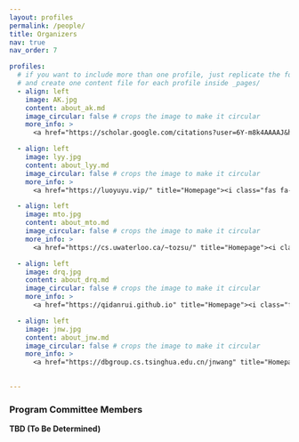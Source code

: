 ```yaml
---
layout: profiles
permalink: /people/
title: Organizers
nav: true
nav_order: 7

profiles:
  # if you want to include more than one profile, just replicate the following block
  # and create one content file for each profile inside _pages/
  - align: left
    image: AK.jpg
    content: about_ak.md
    image_circular: false # crops the image to make it circular
    more_info: >
      <a href="https://scholar.google.com/citations?user=6Y-m8k4AAAAJ&hl=en" title="Google Scholar"><i class="fas fa-graduation-cap" style="margin-left: 5px;"></i></a>

  - align: left
    image: lyy.jpg
    content: about_lyy.md
    image_circular: false # crops the image to make it circular
    more_info: >
      <a href="https://luoyuyu.vip/" title="Homepage"><i class="fas fa-home" style="margin-left: 5px;"></i></a>

  - align: left
    image: mto.jpg
    content: about_mto.md
    image_circular: false # crops the image to make it circular
    more_info: >
      <a href="https://cs.uwaterloo.ca/~tozsu/" title="Homepage"><i class="fas fa-home" style="margin-left: 5px;"></i></a>

  - align: left
    image: drq.jpg
    content: about_drq.md
    image_circular: false # crops the image to make it circular
    more_info: >
      <a href="https://qidanrui.github.io" title="Homepage"><i class="fas fa-home" style="margin-left: 5px;"></i></a>

  - align: left
    image: jnw.jpg
    content: about_jnw.md
    image_circular: false # crops the image to make it circular
    more_info: >
      <a href="https://dbgroup.cs.tsinghua.edu.cn/jnwang" title="Homepage"><i class="fas fa-home" style="margin-left: 5px;"></i></a>
 

---
```



### Program Committee Members

**TBD (To Be Determined)**

<!--
- Rajesh Bordawekar (IBM, USA)
- Yixiang Fang (CUHK, Hong Kong, China)
- Cheng Long (Nanyang Technological University, Singapore)
- Peter Pietzuch (Imperial College London, UK)
- Harsha Vardhan Simhadri (Microsoft, USA)
- Mengzhao Wang (Zhejiang University, China)
- Wenjie Zhang (The University of New South Wales, Australia)
--> 
